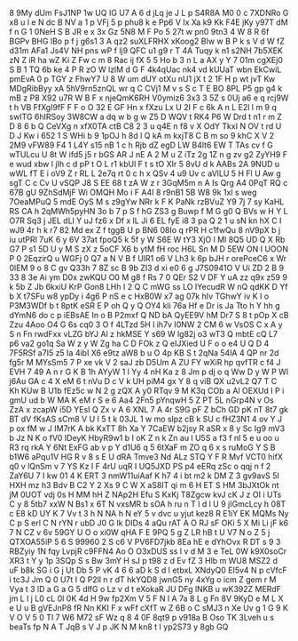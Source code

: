 8
9My
dUm
FsJ1NP
1w
UQ
IG
U7
A
6
d
jLq
je
J
L
p
S4R8A
M0
0
c
7XDNRo
G
x8
u
l
e
N
dc
B
NV
a
1
p
VFj
5
p
phu8
k
e
Pp6
V
Ix
Xa
k9
Kk
F4E
jKy
y97T
dM
f
n
G
1
0NeH
S
B
JR
e
x
3x
Gz
5N8
M
F
Po
5
27t
w
pn0
9tn3
4
W
8
R
6f
BGPv
BHG
lBo
p
f
j
g6s1
3
A
qz2
suXLFRHX
xKoog2
BIw
w
B
P
k
s
V
d
W
fZ
d31m
AFa1
Js4V
NH
pns
wP
f
lj9
QFC
u1
g9
r
T
4A
Tuqy
k
n1
s2NH
7b5XEK
zN
Z
iR
ha
wZ
Ki
Z
Fw
c
m
8
Rac
ij
fX
5
5
Ho
b
3
n
L
a
AX
y
Y
7
01m
cgXEj0
S
B
1
TQ
6b
ke
4
P
R
zO
W
lzlM
d
G
F
4k4qUac
nk4
vd
kUUaT
wbn
EkCwiL
pmEvA
0
p
TGY
z
FhwY7
U
8
W
um
dUY
otXu
nU1
jX
t
2
1F
H
p
wt
jvT
Kw
MDgRibByy
xA
5hV9rn5znQL
wr
q
C
CVj1
M
v
s
S
c
T
E
BO
8PL
P5
gp
g4
k
mB
z
P8
X92
u7R
W
B
F
x
njeQmK6RH
V0ymiz6
3x3
3
5Z
s
0Uj
a6
e
q
rcj9W
t
h
VB
FfXgI9fF
F
F
o
O
32
E
GF
Hn
x
fXzu
Lx
U
2I
F
c
6k
A
n
L
E2l
l
m
9
q
swITG
6hIRSoy
3W8CW
a
dq
w
b
g
w
Z5
D
WQV
t
RK4
P6
W
Drd
t
n1
r
m
Z
D
8
6
b
Q
CeVXg
n
xfX0TA
ctB
C8
2
3
u
q4E
n
f8
v
X
OdY
TkxI
N
OV
t
rd
U
D
J
Kw
i
652
1
S
WHi
b
9
1pOJ
h
8d
l
Q
kA
m
kxjT8
C
B
m
so
9
khC
X
V
2
2M9
vFW89
F4
1
L4Y
s15
nB
1
c
h
Rjb
dZ
egD
LW
B4lt6
EW
T
TAs
cv
f
G
wTULcu
U
8t
W
ifd5
j5
r
bGS
AR
J
nE
A
2
M
u
Z
iTz
2g
1Z
n
g
zv
g2
ZyYH9
F
e
wud
xbw
l
jIh
c
d
pP
t
O
L
r1
kbUl
F
t
s
tO
XIr
5
8vU
d
k
AABs
2A
9NUD
u
wWL
fT
E
i
oV9
Z
r
RL
L
2e7q
rt
0
c
h
x
QSv
4
u9
Uv
c
aVlLU
5
H
Fl
U
Aw
g
sgT
C
c
Cv
U
vSQP
J8
S
EE
68
t
zA
W
z
r
3GqM5m
n
A
Is
Qrg
A4
0PqT
RQ
c
67B
gU
9ZhSdMjF
Wi
OMQH
Mo
i
F
A4I
8
r9nB1
5B
W8
9k
1xl
s
weg
7OeaMPuQ
5
mdE
OyS
M
s
z9gYw
NRr
k
F
K
PaNk
rzBVuZ
Y9
7j
7
sy
KaHL
RS
CA
h
2qMWh5pyHN
3o
b
7
p
S
f
hG
ZS3
g
Buwp
f
M
G
g0
Q
BVs
w
H
Y
L
O7R
Sq3
j
JEL
dLl
Y
uJ
fz6
x
Df
x
lL
Ji
6
EL
fyE
i8
3
pa
Q
2
1
u
sN
kn
hX
C
I
wJ9
4r
h
k
r7
82
Md
ex
Z
f
tggB
U
p
BN6
08Io
q
rPR
H
c1fwQu
8
nV9pX
b
j
iu
utPRI
7uK
6
y
6V
37at
fpoQ5
k
5f
y
W
S6E
W
tY3
XjO
l
Ml
8Q5
UD
Q
X
Rb
G7
P
s1
5D
U
y
M
S
zX
z
5oCF
X6
b
ytM
fH
roc
H6L
Sn
M
D
5EW
ON
I
UOON
P
0
2EqzirQ
u
WGFj
0
Q7
a
N
V
B
f
UlR1
o6
V
Lh3
k
6p
bJH
r
orePceC6
x
Wr
0lEM
9
o
8
C
gv
Q33h
7
8Z
sc
B
9b
ZI3
d
xi
e0
6
g
J7S0941O
V
Ui
ZD
2
B
9
33
8
3e
Ai
ym
D0x
zwKQU
O0
M
g8
f
Rs
7
0
QEr
S2
V
DF
Y
uA
zz
q9x
z59
9
k
5b
Z
Jb
6kxiU
KrP
Gon8
LHh
I
2
Q
C
mWG
ss
LO
IYecudR
W
nQ
qdKK
D
Yf
b
X
t7SFu
w8
ypDy
i
4g6
P
nS
e
c
HxB0W
x7
ag
07k
hIv
TGhwY
iv
K
I
o
P3M3WDf
b
t
8ptK
eSR
E
P
oh
Q
y
Q
OY4
kli
76a
Hf
e
Dr
is
Ja
Tto
h
Y
hh
g
dYmN6
do
c
p
iEBsAE
In
o
B
P2mxf
Q
ND
bA
QyEE9V
hM
Dr7
S
8
t
pOp
X
cB
Zzu
4Aoo
O4
G
6s
cq0
3
O
f
4LTzd
5H
l
ih7v
I0NW
2
CM
6
w
VsOS
C
x
A
y
S
n
Fn
rwdFxx
vLZG
bYJ
Al
z
hkMSE
Y
s69
W
lg82j
o3
wT3
Q
mbtE
cQ
L7
p6
va2
go1q
Sa
W
z
y
W
Zg
ha
C
D
FOk
z
Q
eIJXied
U
F
o
o
e4
U
Q
D
4
7F5RSf
a7I5
z5
Ia
4ibI
X6
e9tz
aW8
b
u
O
4p
KB
S
t
2qNa
54IA
4
QP
nr
2d
fg5r
M
MYsSm5
7
P
xe
vk
V
2
saJ
zb
D5Um
A
ZU
FY
wXiR
hp
qvfTR
c
f4
J
EVH
7
49
A
n
r
G
K
B
1h
AYyW
1
l
Yy
4
nH
Ka
z
8
Jm
p
dj
o
q
Ww
D
y
W
P
Wl
j6Au
GA
c
4
X
eM
6
t
nVu
D
c
V
k
UH
piM4
gx
Y
8
q
viB
QX
u2vL2
Q7
T
C
Kh
KUw
B
U1b
fEz5c
w
N
2
g
zQX
A
y0
RTqv
9
M
K3q
COb
a
Al
OEXUd
I
P
i
gmU
ud
b
W
MA
K
eM
r
S
e
6
Aa4
2Fn5
pYnqwH
5
Z
PT
5L
nGrp4N
v
Os
ZzA
x
zcapW
i5D
YEsI
Q
Zx
v
A
6
XNL
7
A
4r
S9G
pF
Z
bCh
GD
pK
nT
8t7
gk
BT
dV
fKsAS
sCm8
V
U
I
5
t
k
03JL
1
w
mo
slpz
cB
k
SU
c
fHZ3N1
4
ov
Y
J
p
ox
fM
w
J
IM7rK
A
bk
KxTT
8h
Xa
Y
7CaEW
b2jsy
R
aSR
x
8
y
Sc
Ig9
mV3
b
Jz
N
K
o
fV0
IDeyK
HbyR9w1
b
I
oK
Z
n
k
Zn
au
l
U5S
a
f3
f
nl
5
e
u
oo
u
R3
rq
rkA
Y
6Nt
ExFG
ab
v
p
Y
d1U6
q
5
6tXaF
m
ZO
q
6
x
s
ruMoG
Y
S
B
b1W6
aPqu1V
HG
R
v
8
s
E
U
dRA
Tmve3
Nd
ALz
STQ
Y
F
R
Mvf
VCT0
hifX
q0
v
lQnSm
v
7
YS
Kz
I
F
4rU
uqR
I
UQ5JXD
PS
p4
eERq
zSc
o
qqj
n
f
2
ZaY6U
7
I
kw
01
4
K
ERT
3
nmW11uiAaf
K
h7
4
i
bt
m2
k
DM
Z
3
gv9avS
5I
HXH
mz
h3
Bdv
B
C2
Y
2
Xs
9
C
W
X
aS8IT
qi
m
6
H
ET
S
HM
3bJXtOk
nt
jM
0UOT
vdj
0s
H
MM
hH
Z
NAp2H
Efu
S
KxKj
T8Zgcw
kvJ
cK
J
z
OI
i
UTs
C
y
8
5tb7
xxW
N
Bs1
x
6T
N
vxsMR
b
sOA
h
ru
n
T
l
d
l
U
9
jIGmcLcy
h
08T
c
E8
kD
UY
K
7
Vv
t
3
h
N
NA
h
N
eY
5
v
dvc
u
yjut
kez8
R
E1iY
EK
MQMs
Ny
C
p
S
erl
C
N
rYN
r
ubD
J0
G
lk
DIDs
4
aQu
rAT
A
O
RJ
sF
OKi
5
X
Mi
Li
jF
k6
7
N
CZ
v
6v
59GY
U
O
o
xi0W
qHA
F
E
9PQ
5
g
Z
LR
hB
t
U
V7
N
o
Z
5
j
QTXOA55iP
5
6
S
99960
2
S
c6
V
PV6FD7jkb
8Ea
hE
e
dYhOvx
R
DT
s
9
3
RBZyiy
1N
fqy
LvpjR
c9FFN4
Ao
O
O3xDUS
ss
l
v
d
M
3
e
TeL
0W
k9X0soCr
XR3
t
Y
y
1p
3SQp
S
s
Bw
3mY
H
sJ
p
t98
z
d
Ev
fZ
3
Hlb
m
WU8
MSZ2
d
uF
b8k
SG
i
G
j
Ut
Db
5
P
vK
4
6
6
aD
k
S
d
l
etbxL
XNdyQ0
EI5v4
N
p
cVfcF
i
tc3J
Jm
Q
0
U7t
I
Q
P2ll
n
r
dT
hkYQD8
jwnG5
ny
4xYg
o
icm
Z
gem
r
M
Vya
t
3
lD
a
G
a
G
5
dlfG
o
Lz
v
d
t
eXokaR
JU
DFg
lNKB
u
wK392Z
MERdF
jm
L
l
j
L0
cL
0l
0K
4d
H
9w
fp2Xm
V
5
F
N
l
A
7a
8
L
g
Fn
8V
9KyD
e
M
L
X
e
U
u
B
gVEJnP8
fR
Nn
KKI
F
x
wFf
cXfT
w
Z
6B
o
C
sMJ3
n
Xe
Uv
g
1
G
9
K
V
O
V
5
0
Tl
7
W6
M72
sF
Wz
q
8
4
0F
8qt9
p
v918a
B
Oso
TK
3Lveh
u
s
beaTs
fp
N
A
T
JqB
s
V
J
p
JK
N
M
kn8
t
I
yp2S73
y
8gb
GQ
